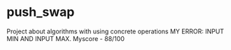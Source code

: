 # push_swap
Project about algorithms with using concrete operations
MY ERROR: INPUT MIN AND INPUT MAX.
Myscore - 88/100
